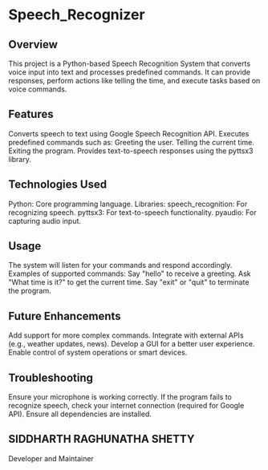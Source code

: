 # Speech_Recognizer

## Overview
This project is a Python-based Speech Recognition System that converts voice input into text and processes predefined commands. It can provide responses, perform actions like telling the time, and execute tasks based on voice commands.

## Features
Converts speech to text using Google Speech Recognition API.
Executes predefined commands such as:
Greeting the user.
Telling the current time.
Exiting the program.
Provides text-to-speech responses using the pyttsx3 library.

## Technologies Used
Python: Core programming language.
Libraries:
speech_recognition: For recognizing speech.
pyttsx3: For text-to-speech functionality.
pyaudio: For capturing audio input.

## Usage
The system will listen for your commands and respond accordingly.
Examples of supported commands:
Say "hello" to receive a greeting.
Ask "What time is it?" to get the current time.
Say "exit" or "quit" to terminate the program.

## Future Enhancements
Add support for more complex commands.
Integrate with external APIs (e.g., weather updates, news).
Develop a GUI for a better user experience.
Enable control of system operations or smart devices.

## Troubleshooting
Ensure your microphone is working correctly.
If the program fails to recognize speech, check your internet connection (required for Google API).
Ensure all dependencies are installed.


## SIDDHARTH RAGHUNATHA SHETTY
Developer and Maintainer
